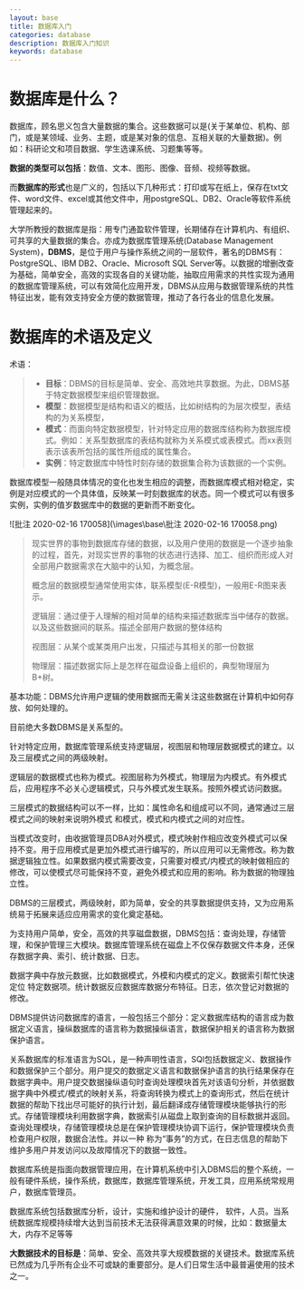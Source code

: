 ```yaml
---
layout: base
title: 数据库入门
categories: database
description: 数据库入门知识
keywords: database
---
```


# 数据库是什么？

数据库，顾名思义包含大量数据的集合。这些数据可以是(关于某单位、机构、部门，或是某领域、业务、主题，或是某对象的信息、互相关联的大量数据)。例如：科研论文和项目数据、学生选课系统、习题集等等。

**数据的类型可以包括**：数值、文本、图形、图像、音频、视频等数据。

而**数据库的形式**也是广义的，包括以下几种形式：打印或写在纸上，保存在txt文件、word文件、excel或其他文件中，用postgreSQL、DB2、Oracle等软件系统管理起来的。

大学所教授的数据库是指：用专门通盈软件管理，长期储存在计算机内、有组织、可共享的大量数据的集合。亦成为数据库管理系统(Database Management System)，**DBMS**，是位于用户与操作系统之间的一层软件，著名的DBMS有：PostgreSQL、IBM DB2、Oracle、Microsoft SQL Server等。以数据的增删改查为基础，简单安全，高效的实现各自的关键功能，抽取应用需求的共性实现为通用的数据库管理系统，可以有效简化应用开发，DBMS从应用与数据管理系统的共性特征出发，能有效支持安全方便的数据管理，推动了各行各业的信息化发展。

# 数据库的术语及定义

术语：

> - **目标**：DBMS的目标是简单、安全、高效地共享数据。为此，DBMS基于特定数据模型来组织管理数据。
> - **模型**：数据模型是结构和语义的概括，比如树结构的为层次模型，表结构的为关系模型，
> - **模式**：而面向特定数据模型，针对特定应用的数据库结构称为数据库模式。例如：关系型数据库的表结构就称为关系模式或表模式。而xx表则表示该表所包括的属性所组成的属性集合。
> - **实例**：特定数据库中特性时刻存储的数据集合称为该数据的一个实例。

数据库模型一般随具体情况的变化也发生相应的调整，而数据库模式相对稳定，实例是对应模式的一个具体值，反映某一时刻数据库的状态。同一个模式可以有很多实例，实例的值岁数据库中的数据的更新而不断变化。

![批注 2020-02-16 170058](\images\base\批注 2020-02-16 170058.png)

> 现实世界的事物到数据库存储的数据，以及用户使用的数据是一个逐步抽象的过程，首先，对现实世界的事物的状态进行选择、加工、组织而形成人对全部用户数据需求在大脑中的认知，为概念层。
>
> 概念层的数据模型通常使用实体，联系模型(E-R模型)，一般用E-R图来表示。
>
> 逻辑层：通过便于人理解的相对简单的结构来描述数据库当中储存的数据。以及这些数据间的联系。描述全部用户数据的整体结构
>
> 视图层：从某个或某类用户出发，只描述与其相关的那一份数据
>
> 物理层：描述数据实际上是怎样在磁盘设备上组织的，典型物理层为B+树。

基本功能：DBMS允许用户逻辑的使用数据而无需关注这些数据在计算机中如何存放、如何处理的。

目前绝大多数DBMS是关系型的。

针对特定应用，数据库管理系统支持逻辑层，视图层和物理层数据模式的建立。以及三层模式之间的两级映射。

逻辑层的数据模式也称为模式。视图层称为外模式，物理层为内模式。有外模式后，应用程序不必关心逻辑模式，只与外模式发生联系。按照外模式访问数据。

三层模式的数据结构可以不一样，比如：属性命名和组成可以不同，通常通过三层模式之间的映射来说明外模式 和模式，模式和内模式之间的对应性。

当模式改变时，由收据管理员DBA对外模式，模式映射作相应改变外模式可以保持不变。用于应用模式是更加外模式进行编写的，所以应用可以无需修改。称为数据逻辑独立性。如果数据内模式需要改变，只需要对模式/内模式的映射做相应的修改，可以使模式尽可能保持不变，避免外模式和应用的影响。称为数据的物理独立性。

DBMS的三层模式，两级映射，即为简单，安全的共享数据提供支持，又为应用系统易于拓展来适应应用需求的变化奠定基础。

为支持用户简单，安全，高效的共享磁盘数据，DBMS包括：查询处理，存储管理，和保护管理三大模块。数据库管理系统在磁盘上不仅保存数据文件本身，还保存数据字典、索引、统计数据、日志。

数据字典中存放元数据，比如数据模式，外模和内模式的定义。数据索引帮忙快速定位 特定数据项。统计数据反应数据库数据分布特征。日志，依次登记对数据的修改。

DBMS提供访问数据库的语言，一般包括三个部分：定义数据库结构的语言成为数据定义语言，操纵数据库的语言称为数据操纵语言，数据保护相关的语言称为数据保护语言。

关系数据库的标准语言为SQL，是一种声明性语言，SQl包括数据定义、数据操作和数据保护三个部分。用户提交的数据定义语言和数据保护语言的执行结果保存在数据字典中。用户提交数据操纵语句时查询处理模块首先对该语句分析，并依据数据字典中外模式/模式的映射关系，将查询转换为模式上的查询形式，然后在统计数据的帮助下找出尽可能好的执行计划，最后翻译成存储管理模块能够执行的形式。存储管理模块利用数据字典，数据索引从磁盘上取到查询的目标数据并返回。查询处理模块，存储管理模块总是在保护管理模块协调下运行，保护管理模块负责检查用户权限，数据合法性。并以一种 称为“事务”的方式，在日志信息的帮助下维护多用户并发访问以及故障情况下的数据一致性。

数据库系统是指面向数据管理应用，在计算机系统中引入DBMS后的整个系统，一般有硬件系统，操作系统，数据库，数据库管理系统，开发工具，应用系统常规用户，数据库管理员。

数据库系统包括数据库分析，设计，实施和维护设计的硬件， 软件，人员。当系统数据库规模持续增大达到当前技术无法获得满意效果的时候，比如：数据量太大，内存不足等等

**大数据技术的目标是**：简单、安全、高效共享大规模数据的关键技术。数据库系统已然成为几乎所有企业不可或缺的重要部分。是人们日常生活中最普遍使用的技术之一。